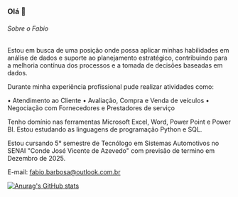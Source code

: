 ### Olá 👋
###### Sobre o Fabio
Estou em busca de uma posição onde possa aplicar minhas habilidades em análise de dados e suporte ao planejamento estratégico, contribuindo para a melhoria contínua dos processos e a tomada de decisões baseadas em dados.

Durante minha experiência profissional pude realizar atividades como:

• Atendimento ao Cliente
• Avaliação, Compra e Venda de veículos
• Negociação com Fornecedores e Prestadores de serviço

Tenho domínio nas ferramentas Microsoft Excel, Word, Power Point e Power BI. Estou estudando as linguagens de programação Python e SQL.

Estou cursando 5° semestre de Tecnólogo em Sistemas Automotivos no SENAI "Conde José Vicente de Azevedo" com previsão de termino em Dezembro de 2025.

E-mail: fabio.barbosa@outlook.com.br


[![Anurag's GitHub stats](https://github-readme-stats.vercel.app/api?username=fabiobaroliveira&show_icons=true&theme=dark)](https://github.com/fabiobaroliveira/github-readme-stats)


